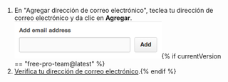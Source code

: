 1. En "Agregar dirección de correo electrónico", teclea tu dirección de correo electrónico y da clic en **Agregar**. ![Email addition button](/assets/images/help/settings/add-email-address.png){% if currentVersion == "free-pro-team@latest" %}
2. [Verifica tu dirección de correo electrónico](/articles/verifying-your-email-address).{% endif %}
